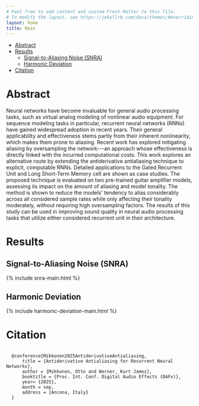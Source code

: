 ```yaml
---
# Feel free to add content and custom Front Matter to this file.
# To modify the layout, see https://jekyllrb.com/docs/themes/#overriding-theme-defaults
layout: home
title: Main
---
```


- [Abstract](#abstract)
- [Results](#results)
  - [Signal-to-Aliasing Noise (SNRA)](#signal-to-aliasing-noise-snra)
  - [Harmonic Deviation](#harmonic-deviation)
- [Citation](#citation)

# Abstract

<div class="abstract">
Neural networks have become invaluable for general audio processing tasks, such as virtual analog modeling of nonlinear audio equipment. For sequence modeling tasks in particular, recurrent neural networks (RNNs) have gained widespread adoption in recent years. Their general applicability and effectiveness stems partly from their inherent nonlinearity, which makes them prone to aliasing. Recent work has explored mitigating aliasing by oversampling the network---an approach whose effectiveness is directly linked with the incurred computational costs. This work explores an alternative route by extending the antiderivative antialiasing technique to explicit, computable RNNs. Detailed applications to the Gated Recurrent Unit and Long Short-Term Memory cell are shown as case studies. The proposed technique is evaluated on two pre-trained guitar amplifier models, assessing its impact on the amount of aliasing and model tonality. The method is shown to reduce the models' tendency to alias considerably across all considered sample rates while only affecting their tonality moderately, without requiring high oversampling factors. The results of this study can be used in improving sound quality in neural audio processing tasks that utilize either considered recurrent unit in their architecture.
</div>

# Results

## Signal-to-Aliasing Noise (SNRA)

{% include snra-main.html %}

## Harmonic Deviation

{% include harmonic-deviation-main.html %}

# Citation

<div>
  <pre><code>
  @conference{Mikkonen2025AntiderivativeAntialiasing,
      title = {Antiderivative Antialiasing for Recurrent Neural Networks},
      author = {Mikkonen, Otto and Werner, Kurt James},
      booktitle = {Proc. Int. Conf. Digital Audio Effects (DAFx)},
      year= {2025},
      month = sep,
      address = {Ancona, Italy}
  }
  </code></pre>
</div>